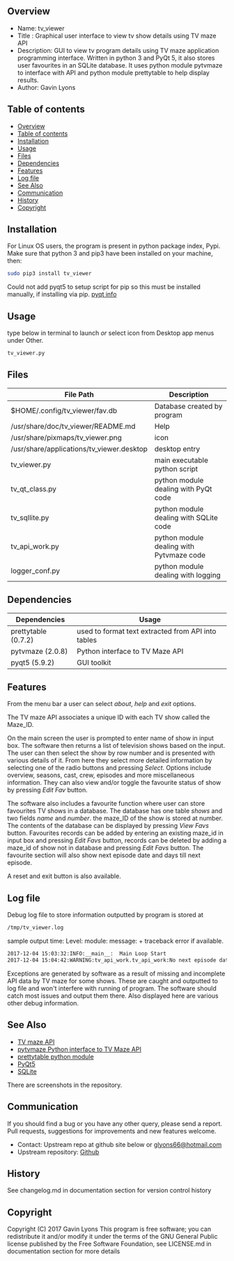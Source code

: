 
Overview
--------------------------------------------
* Name: tv_viewer
* Title : Graphical user interface to view tv show details using TV maze API 
* Description: GUI to view tv program details using TV maze application 
programming interface. Written in python 3 and PyQt 5, it also stores 
user favourites in an SQLite database. 
It uses python module pytvmaze to interface with API 
and python module prettytable to help display results.
* Author: Gavin Lyons 

Table of contents
---------------------------

  * [Overview](#overview)
  * [Table of contents](#table-of-contents)
  * [Installation](#installation)
  * [Usage](#usage)
  * [Files](#files)
  * [Dependencies](#dependencies)
  * [Features](#features)
  * [Log file](#log-file)
  * [See Also](#see-also)
  * [Communication](#communication)
  * [History](#history)
  * [Copyright](#copyright)

Installation
-----------------------------------------------

For Linux OS users, the program is present in python package index, Pypi.
Make sure that python 3 and pip3 have been installed on your machine, then: 
```sh
sudo pip3 install tv_viewer
```

Could not add pyqt5 to setup script for pip so this must be installed manually, 
if installing via pip. [pyqt info](https://stackoverflow.com/questions/38488063/add-pyqt5-to-install-require)


Usage
-------------------------------------------
type below in terminal to launch *or* select icon from Desktop app menus under Other.

```sh
tv_viewer.py 
```

Files 
-----------------------------------------

| File Path | Description |
| ------ | ------ |
| $HOME/.config/tv_viewer/fav.db | Database created by program |
| /usr/share/doc/tv_viewer/README.md | Help |
| /usr/share/pixmaps/tv_viewer.png | icon |
| /usr/share/applications/tv_viewer.desktop | desktop entry |
| tv_viewer.py | main executable python script |
| tv_qt_class.py | python module dealing with PyQt code |
| tv_sqllite.py | python module dealing with SQLite code |
| tv_api_work.py | python module dealing with Pytvmaze code |
| logger_conf.py | python module dealing with logging |


Dependencies
-------------------------------------
| Dependencies| Usage |
| ------ | ------ |
| prettytable (0.7.2) | used to format text extracted from API into tables |
| pytvmaze (2.0.8) | Python interface to TV Maze API |
| pyqt5 (5.9.2) | GUI toolkit |

Features
----------------------
From the menu bar a user can select *about*, *help* and *exit* options.

The TV maze API associates a unique ID with each TV show called the Maze_ID.

On the main screen the user is prompted to enter name of show in input box.
The software then returns a list of television shows based on the input.
The user can then select the show by row number and is presented with 
various details of it. From here they select more detailed information 
by selecting one of the radio buttons and pressing *Select*. 
Options include overview, seasons, cast, 
crew, episodes and more miscellaneous information. 
They can also view and/or toggle the favourite status of  show by 
pressing *Edit Fav* button. 


The software also includes a favourite function where user 
can store favourites TV shows in a database.
The database has one table *shows* and two fields *name* and *number*.
the maze_ID of the show is stored at number.
The contents of the database can be displayed by pressing *View Favs* button.
Favourites records can be added by entering an existing maze_id in input box 
and pressing *Edit Favs* button, records can be deleted by adding a maze_id 
of show not in database and pressing *Edit Favs* button.
The favourite section will also show next episode date 
and days till next episode.

A reset and exit button is also available. 


Log file
----------------------------
Debug log file to store information outputted by program is stored at 

```sh
/tmp/tv_viewer.log
```
sample output
time: Level: module: message: + traceback error if available. 
```sh
2017-12-04 15:03:32:INFO:__main__:  Main Loop Start
2017-12-04 15:04:42:WARNING:tv_api_work.tv_api_work:No next episode data available
```

Exceptions are generated by software as a result of missing and incomplete 
API data by TV maze for some shows. These are caught and outputted 
to log file and won't interfere with running of program. 
The software should catch most issues 
and output them there. Also displayed here are various other debug information.


See Also
-----------
* [TV maze API](http://www.tvmaze.com/api)
* [pytvmaze Python interface to TV Maze API ](https://github.com/srob650/pytvmaze)
* [prettytable python module](https://github.com/dprince/python-prettytable)
* [PyQt5](http://pyqt.sourceforge.net/Docs/PyQt5/)
* [SQLite](https://sqlite.org/)

There are screenshots in the repository. 


Communication
-------------------
If you should find a bug or you have any other query, 
please send a report.
Pull requests, suggestions for improvements
and new features welcome.
* Contact: Upstream repo at github site below or glyons66@hotmail.com
* Upstream repository: [Github](https://github.com/gavinlyonsrepo/tv_viewer)

History
------------------

See changelog.md in documentation section for version control history


Copyright
---------
Copyright (C) 2017 Gavin Lyons 
This program is free software; you can redistribute it and/or modify
it under the terms of the GNU General Public license published by
the Free Software Foundation, see LICENSE.md in documentation section 
for more details
